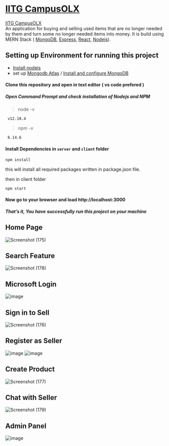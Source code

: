 
# [**IITG CampusOLX**](https://iitg-c-olx.herokuapp.com/)

[IITG CampusOLX](https://iitg-c-olx.herokuapp.com/) <br> 
An application for buying and selling used items that are no longer needed by them and turn some no longer needed items into money.
It is build using MERN Stack ( [MongoDB](https://www.mongodb.com/), [Express](https://expressjs.com), [React](https://reactjs.org/), [Nodejs](https://nodejs.org)).


## Setting up Environment for running this project
  * [Install nodejs](https://nodejs.org/en/download/package-manager/#windows)
  * set up  [Mongodb Atlas](https://www.knowi.com/blog/getting-started-with-mongodb-atlas-overview-and-tutorial/) / [Install and configure MongoDB](https://medium.com/@LondonAppBrewery/how-to-download-install-mongodb-on-windows-4ee4b3493514)


#### Clone this repository and open in text editor ( vs code prefered )  
 
 ##### Open Command Prompt and check installation of Nodejs and NPM
    
   > node -v
   >  
     v12.18.4 
     
   
   > npm -v
   > 
     6.14.6
  
  #### Install Dependencies in `server` and `client` folder
    npm install
this will install all required packages written in package.json file.

then in client folder

    npm start

 #### Now go to your browser and load http://localhost:3000 
 ##### That’s it, You have successfully run this project on your machine


##
## Home Page 
![Screenshot (175)](https://user-images.githubusercontent.com/57959076/178921105-5d33b124-0175-4ecd-bdf4-853659ba12d5.png)
##
## Search Feature
![Screenshot (178)](https://user-images.githubusercontent.com/57959076/178921068-12293790-66d3-429f-aaa3-18eaa1fc8da5.png)
##
## Microsoft Login
![image](https://user-images.githubusercontent.com/58581435/180763870-82459e2e-45a1-4136-a122-c445e423c177.png)
##
## Sign in to Sell
![Screenshot (176)](https://user-images.githubusercontent.com/57959076/178921100-9d19aec3-3173-41a9-b3da-78ad404cbb76.png)
##
## Register as Seller
![image](https://user-images.githubusercontent.com/58581435/180764146-b132d5fa-05f8-43c0-a66f-60b0ee70726d.png)
![image](https://user-images.githubusercontent.com/58581435/180764283-a9768868-8163-4f1f-8fe7-52ebd385a219.png)

##
## Create Product
![Screenshot (177)](https://user-images.githubusercontent.com/57959076/178921092-9f3e03ea-c01e-483b-883d-697217cf8ccc.png)
##
## Chat with Seller
![Screenshot (179)](https://user-images.githubusercontent.com/57959076/178921949-c0fdd259-e0a3-4a4f-88da-7cdf08b990fd.png)
##
## Admin Panel 
![image](https://user-images.githubusercontent.com/58581435/180763161-8f5ac642-5fe6-4f61-88cc-df9dd0681a6d.png)

